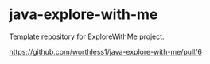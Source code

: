 # java-explore-with-me
Template repository for ExploreWithMe project.

https://github.com/worthless1/java-explore-with-me/pull/6
